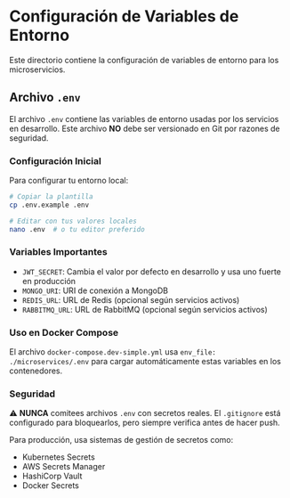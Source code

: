 # Configuración de Variables de Entorno

Este directorio contiene la configuración de variables de entorno para los microservicios.

## Archivo `.env`

El archivo `.env` contiene las variables de entorno usadas por los servicios en desarrollo. Este
archivo **NO** debe ser versionado en Git por razones de seguridad.

### Configuración Inicial

Para configurar tu entorno local:

```bash
# Copiar la plantilla
cp .env.example .env

# Editar con tus valores locales
nano .env  # o tu editor preferido
```

### Variables Importantes

- `JWT_SECRET`: Cambia el valor por defecto en desarrollo y usa uno fuerte en producción
- `MONGO_URI`: URI de conexión a MongoDB
- `REDIS_URL`: URL de Redis (opcional según servicios activos)
- `RABBITMQ_URL`: URL de RabbitMQ (opcional según servicios activos)

### Uso en Docker Compose

El archivo `docker-compose.dev-simple.yml` usa `env_file: ./microservices/.env` para cargar
automáticamente estas variables en los contenedores.

### Seguridad

⚠️ **NUNCA** comitees archivos `.env` con secretos reales. El `.gitignore` está configurado para
bloquearlos, pero siempre verifica antes de hacer push.

Para producción, usa sistemas de gestión de secretos como:

- Kubernetes Secrets
- AWS Secrets Manager
- HashiCorp Vault
- Docker Secrets
